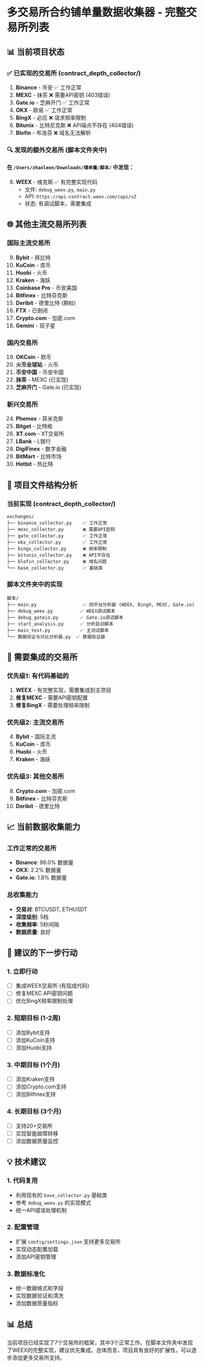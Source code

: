 # 多交易所合约铺单量数据收集器 - 完整交易所列表

## 📊 当前项目状态

### ✅ 已实现的交易所 (contract_depth_collector/)
1. **Binance** - 币安 ✅ 工作正常
2. **MEXC** - 抹茶 ❌ 需要API密钥 (403错误)
3. **Gate.io** - 芝麻开门 ✅ 工作正常
4. **OKX** - 欧易 ✅ 工作正常
5. **BingX** - 必应 ❌ 请求频率限制
6. **Bitunix** - 比特尼克斯 ❌ API端点不存在 (404错误)
7. **Blofin** - 布洛芬 ❌ 域名无法解析

### 🔍 发现的额外交易所 (脚本文件夹中)

#### 在 `/Users/zhaoleon/Downloads/铺单量/脚本/` 中发现：

8. **WEEX** - 维克斯 ✅ 有完整实现代码
   - 文件: `debug_weex.py`, `main.py`
   - API: `https://api-contract.weex.com/capi/v2`
   - 状态: 有调试脚本，需要集成

## 🌐 其他主流交易所列表

### 国际主流交易所
9. **Bybit** - 拜比特
10. **KuCoin** - 库币
11. **Huobi** - 火币
12. **Kraken** - 海妖
13. **Coinbase Pro** - 币安美国
14. **Bitfinex** - 比特芬克斯
15. **Deribit** - 德里比特 (期权)
16. **FTX** - 已倒闭
17. **Crypto.com** - 加密.com
18. **Gemini** - 双子星

### 国内交易所
19. **OKCoin** - 欧币
20. **火币全球站** - 火币
21. **币安中国** - 币安中国
22. **抹茶** - MEXC (已实现)
23. **芝麻开门** - Gate.io (已实现)

### 新兴交易所
24. **Phemex** - 菲米克斯
25. **Bitget** - 比特格
26. **XT.com** - XT交易所
27. **LBank** - L银行
28. **DigiFinex** - 数字金融
29. **BitMart** - 比特市场
30. **Hotbit** - 热比特

## 📁 项目文件结构分析

### 当前实现 (contract_depth_collector/)
```
exchanges/
├── binance_collector.py    ✅ 工作正常
├── mexc_collector.py       ❌ 需要API密钥
├── gate_collector.py       ✅ 工作正常
├── okx_collector.py        ✅ 工作正常
├── bingx_collector.py      ❌ 频率限制
├── bitunix_collector.py    ❌ API不存在
├── blofin_collector.py     ❌ 域名问题
└── base_collector.py       ✅ 基础类
```

### 脚本文件夹中的实现
```
脚本/
├── main.py                 ✅ 四平台分析器 (WEEX, BingX, MEXC, Gate.io)
├── debug_weex.py          ✅ WEEX调试脚本
├── debug_gateio.py        ✅ Gate.io调试脚本
├── start_analysis.py      ✅ 分析启动脚本
├── main_test.py           ✅ 主测试脚本
└── 数据验证与对比分析器.py  ✅ 数据验证器
```

## 🔧 需要集成的交易所

### 优先级1: 有代码基础的
1. **WEEX** - 有完整实现，需要集成到主项目
2. **修复MEXC** - 需要API密钥配置
3. **修复BingX** - 需要处理频率限制

### 优先级2: 主流交易所
4. **Bybit** - 国际主流
5. **KuCoin** - 库币
6. **Huobi** - 火币
7. **Kraken** - 海妖

### 优先级3: 其他交易所
8. **Crypto.com** - 加密.com
9. **Bitfinex** - 比特芬克斯
10. **Deribit** - 德里比特

## 📈 当前数据收集能力

### 工作正常的交易所
- **Binance**: 96.0% 数据量
- **OKX**: 2.2% 数据量  
- **Gate.io**: 1.8% 数据量

### 总收集能力
- **交易对**: BTCUSDT, ETHUSDT
- **深度级别**: 5档
- **收集频率**: 5秒间隔
- **数据质量**: 良好

## 🚀 建议的下一步行动

### 1. 立即行动
- [ ] 集成WEEX交易所 (有现成代码)
- [ ] 修复MEXC API密钥问题
- [ ] 优化BingX频率限制处理

### 2. 短期目标 (1-2周)
- [ ] 添加Bybit支持
- [ ] 添加KuCoin支持
- [ ] 添加Huobi支持

### 3. 中期目标 (1个月)
- [ ] 添加Kraken支持
- [ ] 添加Crypto.com支持
- [ ] 添加Bitfinex支持

### 4. 长期目标 (3个月)
- [ ] 支持20+交易所
- [ ] 实现智能故障转移
- [ ] 添加数据质量监控

## 💡 技术建议

### 1. 代码复用
- 利用现有的 `base_collector.py` 基础类
- 参考 `debug_weex.py` 的实现模式
- 统一API错误处理机制

### 2. 配置管理
- 扩展 `config/settings.json` 支持更多交易所
- 实现动态配置加载
- 添加API密钥管理

### 3. 数据标准化
- 统一数据格式和字段
- 实现数据验证和清洗
- 添加数据质量指标

## 📊 总结

当前项目已经实现了7个交易所的框架，其中3个正常工作。在脚本文件夹中发现了WEEX的完整实现，建议优先集成。总体而言，项目具有良好的扩展性，可以逐步添加更多交易所支持。
